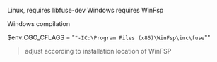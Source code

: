 Linux, requires libfuse-dev
Windows requires WinFsp

Windows compilation

$env:CGO_CFLAGS = "`"-IC:\Program Files (x86)\WinFsp\inc\fuse`""
> adjust according to installation location of WinFSP

